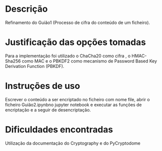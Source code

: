 # Descrição

Refinamento do Guião1 (Processo de cifra do conteúdo de um ficheiro).

# Justificação das opções tomadas

Para a implementação foi utilizado o ChaCha20 como cifra , o HMAC-Sha256 como MAC e o PBKDF2 como mecanismo de Password Based Key Derivation Function (PBKDF).

# Instruções de uso

Escrever o conteúdo a ser encriptado no ficheiro com nome file, abrir o ficheiro Guião2.ipynbno jupyter notebook e executar as funções de encriptação e a seguir de desencriptação.

# Dificuldades encontradas

Utilização da documentação do Cryptography e do PyCryptodome
